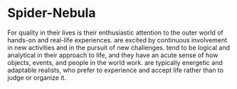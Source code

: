 # Spider-Nebula
For   quality in their lives is their enthusiastic attention to the outer world of hands-on and real-life experiences.  are excited by continuous involvement in new activities and in the pursuit of new challenges.  tend to be logical and analytical in their approach to life, and they have an acute sense of how objects, events, and people in the world work.  are typically energetic and adaptable realists, who prefer to experience and accept life rather than to judge or organize it.

